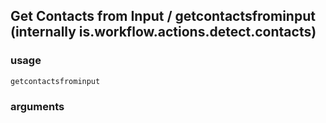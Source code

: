 
## Get Contacts from Input / getcontactsfrominput (internally is.workflow.actions.detect.contacts)

### usage
`getcontactsfrominput `

### arguments

